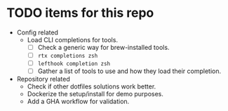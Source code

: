 # TODO items for this repo

- Config related
  - Load CLI completions for tools.
    - [ ] Check a generic way for brew-installed tools.
    - [ ] `rtx completions zsh`
    - [ ] `lefthook completion zsh`
    - [ ] Gather a list of tools to use and how they load their completion.
- Repository related
  - Check if other dotfiles solutions work better.
  - Dockerize the setup/install for demo purposes.
  - Add a GHA workflow for validation.
